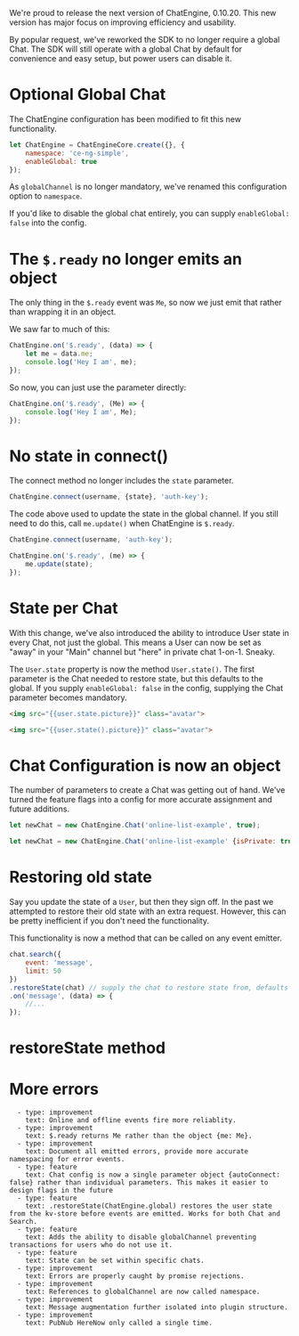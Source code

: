 We're proud to release the next version of ChatEngine, 0.10.20. This new
version has major focus on improving efficiency and usability.

By popular request, we've reworked the SDK to no longer require a
global Chat. The SDK will still operate with a global Chat by default
for convenience and easy setup, but power users can disable it.

# Optional Global Chat

The ChatEngine configuration has been modified to fit this new functionality.

```js
let ChatEngine = ChatEngineCore.create({}, {
    namespace: 'ce-ng-simple',
    enableGlobal: true
});
```

As ```globalChannel``` is no longer mandatory, we've renamed this
configuration option to ```namespace```.

If you'd like to disable the global chat entirely, you can supply
```enableGlobal: false``` into the config.

# The ```$.ready``` no longer emits an object

The only thing in the ```$.ready``` event was ```Me```, so now we just
emit that rather than wrapping it in an object.

We saw far to much of this:

```js
ChatEngine.on('$.ready', (data) => {
    let me = data.me;
    console.log('Hey I am', me);
});
```

So now, you can just use the parameter directly:

```js
ChatEngine.on('$.ready', (Me) => {
    console.log('Hey I am', Me);
});
```

# No state in connect()

The connect method no longer includes the ```state``` parameter.

```js
ChatEngine.connect(username, {state}, 'auth-key');
```

The code above used to update the state in the global channel. If you still
need to do this, call ```me.update()``` when ChatEngine is ```$.ready```.

```js
ChatEngine.connect(username, 'auth-key');

ChatEngine.on('$.ready', (me) => {
    me.update(state);
});
```

# State per Chat

With this change, we've also introduced the ability to introduce User state in
every Chat, not just the global. This means a User can now be set as "away" in
your "Main" channel but "here" in private chat 1-on-1. Sneaky.

The ```User.state``` property is now the method ```User.state()```.
The first parameter is the Chat needed to restore state, but this defaults to
the global. If you supply ```enableGlobal: false``` in the config,
supplying the Chat parameter becomes mandatory.

```html
<img src="{{user.state.picture}}" class="avatar">
```

```html
<img src="{{user.state().picture}}" class="avatar">
```

# Chat Configuration is now an object

The number of parameters to create a Chat was getting out of hand. We've
turned the feature flags into a config for more accurate assignment and future
additions.

```js
let newChat = new ChatEngine.Chat('online-list-example', true);
```

```js
let newChat = new ChatEngine.Chat('online-list-example' {isPrivate: true});
```

# Restoring old state

Say you update the state of a ```User```, but then they sign off. In the past
we attempted to restore their old state with an extra request. However, this
can be pretty inefficient if you don't need the functionality.

This functionality is now a method that can be called on any event emitter.

```js
chat.search({
    event: 'message',
    limit: 50
})
.restoreState(chat) // supply the chat to restore state from, defaults to global
.on('message', (data) => {
    //...
});
```

# restoreState method

# More errors

      - type: improvement
        text: Online and offline events fire more reliablity.
      - type: improvement
        text: $.ready returns Me rather than the object {me: Me}.
      - type: improvement
        text: Document all emitted errors, provide more accurate namespacing for error events.
      - type: feature
        text: Chat config is now a single parameter object {autoConnect: false} rather than individual parameters. This makes it easier to design flags in the future
      - type: feature
        text: .restoreState(ChatEngine.global) restores the user state from the kv-store before events are emitted. Works for both Chat and Search.
      - type: feature
        text: Adds the ability to disable globalChannel preventing transactions for users who do not use it.
      - type: feature
        text: State can be set within specific chats.
      - type: improvement
        text: Errors are properly caught by promise rejections.
      - type: improvement
        text: References to globalChannel are now called namespace.
      - type: improvement
        text: Message augmentation further isolated into plugin structure.
      - type: improvement
        text: PubNub HereNow only called a single time.
